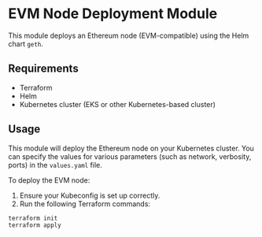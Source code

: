 # EVM Node Deployment Module

This module deploys an Ethereum node (EVM-compatible) using the Helm chart `geth`.

## Requirements
- Terraform
- Helm
- Kubernetes cluster (EKS or other Kubernetes-based cluster)

## Usage

This module will deploy the Ethereum node on your Kubernetes cluster. You can specify the values for various parameters (such as network, verbosity, ports) in the `values.yaml` file.

To deploy the EVM node:

1. Ensure your Kubeconfig is set up correctly.
2. Run the following Terraform commands:

```bash
terraform init
terraform apply
